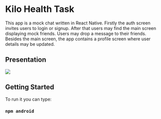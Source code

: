 # Kilo Health Task

This app is a mock chat written in React Native. Firstly the auth screen invites users to login or signup. After that users may find the main screen displaying mock friends. Users may drop a message to their friends. Besides the main screen, the app contains a profile screen where user details may be updated.

## Presentation 

![](https://user-images.githubusercontent.com/54981869/132224869-dd723109-47b2-444f-b624-201a6a195403.gif)


## Getting Started 

To run it you can type:

### `npm android` 
 

